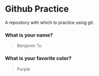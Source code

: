 # Github Practice

A repository with which to practice using git.

### What is your name?

> Benjamin Tu


### What is your favorite color?

> Purple